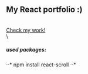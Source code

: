 ## My React portfolio :) 
\
[Check my work!](https://konrad-dev.vercel.app/)
\
\
##### used packages:
⋅⋅* npm install react-scroll
⋅⋅*  
